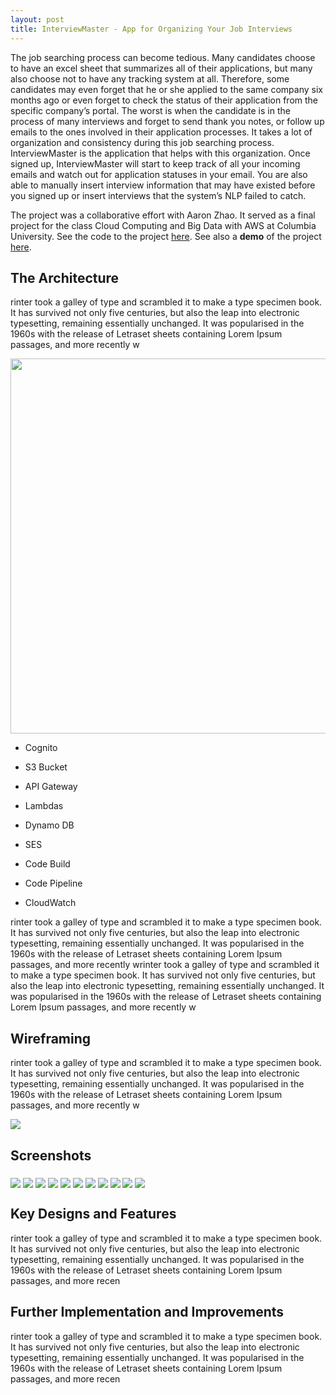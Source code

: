 ```yaml
---
layout: post
title: InterviewMaster - App for Organizing Your Job Interviews
---
```


The job searching process can become tedious. Many candidates choose to have an excel sheet that summarizes all of their applications, but many also choose not to have any tracking system at all. Therefore, some candidates may even forget that he or she applied to the same company six months ago or even forget to check the status of their application from the specific company’s portal. The worst is when the candidate is in the process of many interviews and forget to send thank you notes, or follow up emails to the ones involved in their application processes. It takes a lot of organization and consistency during this job searching process. InterviewMaster is the application that helps with this organization. Once signed up, InterviewMaster will start to keep track of all your incoming emails and watch out for application statuses in your email. You are also able to manually insert interview information that may have existed before you signed up or insert interviews that the system’s NLP failed to catch.

The project was a collaborative effort with Aaron Zhao. It served as a final project for the class Cloud Computing and Big Data with AWS at Columbia University. See the code to the project [here](https://github.com/gloriahwoang/InterviewMaster). See also a **demo** of the project [here](https://youtu.be/PcSSIGiSaiw).

## The Architecture

rinter took a galley of type and scrambled it to make a type specimen book. It has survived not only five centuries, but also the leap into electronic typesetting, remaining essentially unchanged. It was popularised in the 1960s with the release of Letraset sheets containing Lorem Ipsum passages, and more recently w

<div class="img-container">
    <img align="middle" src="https://raw.githubusercontent.com/gloriahwoang/gloriahwoang.github.io/master/images/architecture.png" width="600">
</div>

- Cognito
- S3 Bucket
- API Gateway
- Lambdas
- Dynamo DB
- SES

- Code Build
- Code Pipeline
- CloudWatch

rinter took a galley of type and scrambled it to make a type specimen book. It has survived not only five centuries, but also the leap into electronic typesetting, remaining essentially unchanged. It was popularised in the 1960s with the release of Letraset sheets containing Lorem Ipsum passages, and more recently wrinter took a galley of type and scrambled it to make a type specimen book. It has survived not only five centuries, but also the leap into electronic typesetting, remaining essentially unchanged. It was popularised in the 1960s with the release of Letraset sheets containing Lorem Ipsum passages, and more recently w

## Wireframing

rinter took a galley of type and scrambled it to make a type specimen book. It has survived not only five centuries, but also the leap into electronic typesetting, remaining essentially unchanged. It was popularised in the 1960s with the release of Letraset sheets containing Lorem Ipsum passages, and more recently w

<div class="img-container">
    <img align="middle" src="https://raw.githubusercontent.com/gloriahwoang/gloriahwoang.github.io/master/images/wireframe.jpg">
</div>

## Screenshots

<img align="middle" src="https://raw.githubusercontent.com/gloriahwoang/gloriahwoang.github.io/master/images/homepage.png">

<img align="middle" src="https://raw.githubusercontent.com/gloriahwoang/gloriahwoang.github.io/master/images/homepage-2.png">

<img align="middle" src="https://raw.githubusercontent.com/gloriahwoang/gloriahwoang.github.io/master/images/homepage-3.png">

<img align="middle" src="https://raw.githubusercontent.com/gloriahwoang/gloriahwoang.github.io/master/images/homepage-4.png">

<img align="middle" src="https://raw.githubusercontent.com/gloriahwoang/gloriahwoang.github.io/master/images/homepage-5.png">

<img align="middle" src="https://raw.githubusercontent.com/gloriahwoang/gloriahwoang.github.io/master/images/login.png">

<img align="middle" src="https://raw.githubusercontent.com/gloriahwoang/gloriahwoang.github.io/master/images/signup-1.png">

<img align="middle" src="https://raw.githubusercontent.com/gloriahwoang/gloriahwoang.github.io/master/images/signup-2.png">

<img align="middle" src="https://raw.githubusercontent.com/gloriahwoang/gloriahwoang.github.io/master/images/interview-1.png">

<img align="middle" src="https://raw.githubusercontent.com/gloriahwoang/gloriahwoang.github.io/master/images/interview-2.png">

<img align="middle" src="https://raw.githubusercontent.com/gloriahwoang/gloriahwoang.github.io/master/images/interview-3.png">

## Key Designs and Features

rinter took a galley of type and scrambled it to make a type specimen book. It has survived not only five centuries, but also the leap into electronic typesetting, remaining essentially unchanged. It was popularised in the 1960s with the release of Letraset sheets containing Lorem Ipsum passages, and more recen

## Further Implementation and Improvements

rinter took a galley of type and scrambled it to make a type specimen book. It has survived not only five centuries, but also the leap into electronic typesetting, remaining essentially unchanged. It was popularised in the 1960s with the release of Letraset sheets containing Lorem Ipsum passages, and more recen
